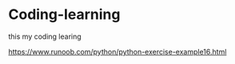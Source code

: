 # Coding-learning
this my coding learing

https://www.runoob.com/python/python-exercise-example16.html
